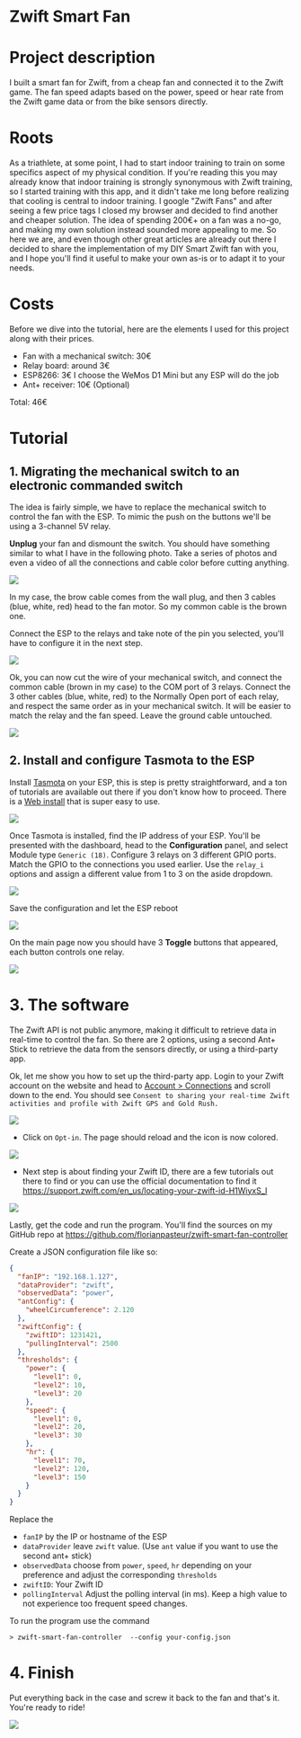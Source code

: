 # Zwift Smart Fan


# Project description

I built a smart fan for Zwift, from a cheap fan and connected it to the Zwift game. The fan speed adapts based on the power, speed or hear rate from the Zwift game data or from the bike sensors directly. 

# Roots

As a triathlete, at some point, I had to start indoor training to train on some specifics aspect of my physical condition. If you're reading this you may already know that indoor training is strongly synonymous with Zwift training, so I started training with this app, and it didn't take me long before realizing that cooling is central to indoor training. I google "Zwift Fans" and after seeing a few price tags I closed my browser and decided to find another and cheaper solution. The idea of spending 200€+ on a fan was a no-go, and making my own solution instead sounded more appealing to me. So here we are, and even though other great articles are already out there I decided to share the implementation of my DIY Smart Zwift fan with you, and I hope you'll find it useful to make your own as-is or to adapt it to your needs.

# Costs

Before we dive into the tutorial, here are the elements I used for this project along with their prices.

- Fan with a mechanical switch: 30€
- Relay board: around 3€
- ESP8266: 3€ I choose the WeMos D1 Mini but any ESP will do the job
- Ant+ receiver: 10€ (Optional)

Total: 46€

# Tutorial

## 1. Migrating the mechanical switch to an electronic commanded switch

The idea is fairly simple, we have to replace the mechanical switch to control the fan with the ESP. To mimic the push on the buttons we'll be using a 3-channel 5V relay.

**Unplug** your fan and dismount the switch. You should have something similar to what I have in the following photo. Take a series of photos and even a video of all the connections and cable color before cutting anything.

![](doc/p-fan-cables.jpg)

In my case, the brow cable comes from the wall plug, and then 3 cables (blue, white, red) head to the fan motor. So my common cable is the brown one.

Connect the ESP to the relays and take note of the pin you selected, you'll have to configure it in the next step.

![](doc/p-fan-esp.jpg)

Ok, you can now cut the wire of your mechanical switch, and connect the common cable (brown in my case) to the COM port of 3 relays. Connect the 3 other cables (blue, white, red) to the Normally Open port of each relay, and respect the same order as in your mechanical switch. It will be easier to match the relay and the fan speed. Leave the ground cable untouched.

![](doc/p-fan-connect-relay.jpg)

## 2. Install and configure Tasmota to the ESP

Install [Tasmota](https://tasmota.github.io/docs/) on your ESP, this is step is pretty straightforward, and a ton of tutorials are available out there if you don't know how to proceed. There is a [Web install](https://tasmota.github.io/install/) that is super easy to use.

![](doc/s-tasmota-web-installer.png)

Once Tasmota is installed, find the IP address of your ESP. You'll be presented with the dashboard, head to the **Configuration** panel, and select Module type `Generic (18)`.
Configure 3 relays on 3 different GPIO ports. Match the GPIO to the connections you used earlier. Use the `relay_i` options and assign a different value from 1 to 3 on the aside dropdown.

![](doc/s-tasmota-configuration.png)

Save the configuration and let the ESP reboot

![](doc/s-tasmota-configuration-saved.png)

On the main page now you should have 3 **Toggle** buttons that appeared, each button controls one relay.

![](doc/s-tasmota-dashboard.png)



# 3. The software

The Zwift API is not public anymore, making it difficult to retrieve data in real-time to control the fan. So there are 2 options, using a second Ant+ Stick to retrieve the data from the sensors directly, or using a third-party app.

Ok, let me show you how to set up the third-party app. Login to your Zwift account on the website and head to [Account > Connections](https://www.zwift.com/eu/settings/connections) and scroll down to the end. You should see `Consent to sharing your real-time Zwift activities and profile with Zwift GPS and Gold Rush.`

![](doc/s-zwift-connections.png)

- Click on `Opt-in`. The page should reload and the icon is now colored.

![](doc/s-zwift-connections-enable.png)

- Next step is about finding your Zwift ID, there are a few tutorials out there to find or you can use the official documentation to find it https://support.zwift.com/en_us/locating-your-zwift-id-H1WiyxS_I

![](doc/s-zwift-get-zwift-id.png)

Lastly, get the code and run the program. You'll find the sources on my GitHub repo at https://github.com/florianpasteur/zwift-smart-fan-controller

Create a JSON configuration file like so:

```json
{
  "fanIP": "192.168.1.127",
  "dataProvider": "zwift",
  "observedData": "power",
  "antConfig": {
    "wheelCircumference": 2.120
  },
  "zwiftConfig": {
    "zwiftID": 1231421,
    "pullingInterval": 2500
  },
  "thresholds": {
    "power": {
      "level1": 0,
      "level2": 10,
      "level3": 20
    },
    "speed": {
      "level1": 0,
      "level2": 20,
      "level3": 30
    },
    "hr": {
      "level1": 70,
      "level2": 120,
      "level3": 150
    }
  }
}
```

Replace the
- `fanIP` by the IP or hostname of the ESP
- `dataProvider` leave `zwift` value. (Use `ant` value if you want to use the second ant+ stick)
- `observedData` choose from `power`, `speed`, `hr` depending on your preference and adjust the corresponding `thresholds`
- `zwiftID`: Your Zwift ID
- `pollingInterval` Adjust the polling interval (in ms). Keep a high value to not experience too frequent speed changes.

To run the program use the command

```
> zwift-smart-fan-controller  --config your-config.json
```

# 4. Finish

Put everything back in the case and screw it back to the fan and that's it. You're ready to ride!

![](doc/p-fan-finished.jpg)
